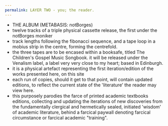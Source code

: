 ```yaml
---
permalink: LAYER TWO - you; the reader.
---
```

- THE ALBUM (METABASIS: notBorges)
- twelve tracks of a triple physical cassette release, the first under the notBorges moniker
- track lengths following the fibonacci sequence, and a tape loop in a mobius strip in the centre, forming the centrefold. 
- the three tapes are to be encased within a booksafe, titled The Children's Gospel Music Songbook. it will be released under the Venalism label, a label very very close to my heart; based in Edinburgh.
- it is a physical artefact representing the first iteration/edition of the works presented here, on this site
- each run of copies, should it get to that point, will contain updated editions, to reflect the current state of the 'literature' the reader may view here. 
- this purposely parodies the farce of printed academic textbooks editions, collecting and updating the iterations of new discoveries from the fundamentally clergical and hermetically sealed, initiated 'wisdom' of academic literature, behind a farcical paywall denoting farcical circumstance or farcical academic "training". 
